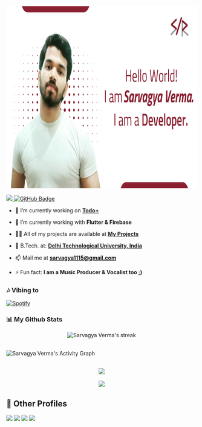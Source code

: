 <img src="https://github.com/srockstech/srockstech/blob/main/images/Header.jpg" height="480">
<p align="left">
<a href="https://github.com/srockstech/github-profile-views-counter">
    <img src="https://komarev.com/ghpvc/?username=srockstech">
</a> <a href="https://github.com/srockstech?tab=followers"><img src="https://img.shields.io/github/followers/srockstech?label=Followers&style=social" alt="GitHub Badge"></a>
</p>

- 🔭 I’m currently working on **[Todo+](https://github.com/srockstech/todo_plus)**

- 🌱 I’m currently working with **Flutter & Firebase**

- 👨‍💻 All of my projects are available at **[My Projects](https://github.com/stars/srockstech/lists/my-projects)**

- 🏫 B.Tech. at: **[Delhi Technological University, India](http://dtu.ac.in/)**

- 📫 Mail me at **[sarvagya1115@gmail.com](mailto:sarvagya1115@gmail.com)**

- ⚡ Fun fact: **I am a Music Producer & Vocalist too ;)**

### 🎶 Vibing to
[![Spotify](https://spotify-live.vercel.app/api/spotify)](https://open.spotify.com/playlist/5Q5whx5qOrsdg9fI0NX9wl?si=a9c656f636bf4bb3)

### 📊 My Github Stats
<!-- [![𝚝𝚛𝚘𝚙𝚑𝚢](https://github-profile-trophy.vercel.app/?username=srockstech&column=8&margin-w=15&margin-h=15&no-bg=true&no-frame=true&theme=juicyfresh)](https://github.com/srockstech)

<p align="center">
  <a>
    <img height="150" width="150" src="https://github.com/JayantGoel001/JayantGoel001/blob/master/PNG/left.png">
    <img align="center" src="https://github-readme-streak-stats.herokuapp.com/?user=srockstech&theme=dark&hide_border=true"/>
    <img height="150" width="150" src="https://github.com/JayantGoel001/JayantGoel001/blob/master/PNG/right.png">
  </a>
</p> -->

<p align="center">
    <a>
        <img title="🔥 Get streak stats for your profile at git.io/streak-stats" alt="Sarvagya Verma's streak" src="https://github-readme-streak-stats.herokuapp.com/?user=srockstech&theme=highcontrast&hide_border=true&background=0D1117"/>
    </a>
</p>



<br/>
<a><img alt="Sarvagya Verma's Activity Graph" src="https://activity-graph.herokuapp.com/graph?username=srockstech&bg_color=0D1117&color=FF8539&line=FF8539&point=FFFFFF&hide_border=true" /></a>
<br/>
<br/>
<p align="center"><img src="https://github-readme-stats.vercel.app/api/top-langs/?username=srockstech&layout=compact"/></p>
<p align="center"><img src="https://github-readme-stats.vercel.app/api?username=srockstech&show_icons=true&theme=swift" /></p>


## 🔗 Other Profiles
<p align="left">
<a href = "https://srocks.tech/"><img src="https://img.icons8.com/fluent/48/000000/web.png"/></a>
<a href = "https://play.google.com/store/apps/dev?id=5732707080367231305"><img src="https://img.icons8.com/fluent/48/000000/google-play.png"/></a>
<a href = "https://www.linkedin.com/in/srockstech/"><img src="https://img.icons8.com/fluent/48/000000/linkedin.png"/></a>
<a href = "https://www.twitter.com/srockstech/"><img src="https://img.icons8.com/fluent/48/000000/twitter.png"/></a>
</p>